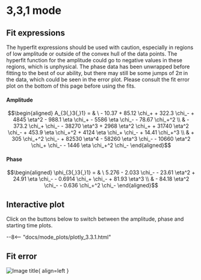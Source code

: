 
# 3,3,1 mode

## Fit expressions

The hyperfit expressions should be used with caution, especially in regions of low amplitude or outside of the convex hull of the data points.
The hyperfit function for the amplitude could go to negative values in these regions, which is unphysical.
The phase data has been unwrapped before fitting to the best of our ability, but there may still be some jumps of $2\pi$ in the data, which could be seen in the error plot.
Please consult the fit error plot on the bottom of this page before using the fits.

#### Amplitude
$$\begin{aligned}
A_{3{,}3{,}1} = & \ - 10.37 + 85.12 \chi_+ + 322.3 \chi_- + 4845 \eta^2 - 988.1 \eta \chi_+ - 5586 \eta \chi_- - 78.67 \chi_+^2 \\ 
 & - 373.2 \chi_+ \chi_- - 38270 \eta^3 + 2968 \eta^2 \chi_+ + 31740 \eta^2 \chi_- + 453.9 \eta \chi_+^2 + 4124 \eta \chi_+ \chi_- + 14.41 \chi_+^3 \\ 
 & + 305 \chi_+^2 \chi_- + 82530 \eta^4 - 58260 \eta^3 \chi_- - 10660 \eta^2 \chi_+ \chi_- - 1446 \eta \chi_+^2 \chi_-
\end{aligned}$$

#### Phase
$$\begin{aligned}
\phi_{3{,}3{,}1} = & \ 5.276 - 2.033 \chi_- - 23.61 \eta^2 + 24.91 \eta \chi_- - 0.6914 \chi_+ \chi_- + 81.93 \eta^3 \\ 
 & - 84.18 \eta^2 \chi_- - 0.636 \chi_+^2 \chi_-
\end{aligned}$$


## Interactive plot

Click on the buttons below to switch between the amplitude, phase and starting time plots.

--8<-- "docs/mode_plots/plotly_3.3.1.html"


## Fit error

![Image title](../mode_plots/fit_err_3.3.1.png){ align=left }
    
